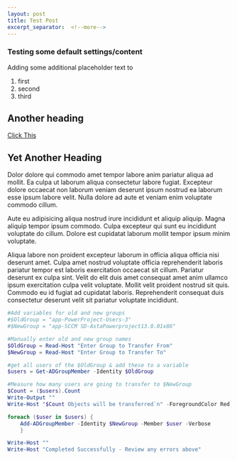 ```yaml
---
layout: post
title: Test Post
excerpt_separator:  <!--more-->
---
```


### Testing some default settings/content

Adding some additional placeholder text to

1. first
2. second
3. third

## Another heading

[Click This](https://millerb.co.uk)

## Yet Another Heading

Dolor dolore qui commodo amet tempor labore anim pariatur aliqua ad mollit. Ea culpa ut laborum aliqua consectetur labore fugiat. Excepteur dolore occaecat non laborum veniam deserunt ipsum nostrud ea laborum esse ipsum labore velit. Nulla dolore ad aute et veniam enim voluptate commodo cillum.

Aute eu adipisicing aliqua nostrud irure incididunt et aliquip aliquip. Magna aliquip tempor ipsum commodo. Culpa excepteur qui sunt eu incididunt voluptate do cillum. Dolore est cupidatat laborum mollit tempor ipsum minim voluptate.

Aliqua labore non proident excepteur laborum in officia aliqua officia nisi deserunt amet. Culpa amet nostrud voluptate officia reprehenderit laboris pariatur tempor est laboris exercitation occaecat sit cillum. Pariatur deserunt ex culpa sint. Velit do elit duis amet consequat amet anim ullamco ipsum exercitation culpa velit voluptate. Mollit velit proident nostrud sit quis. Commodo eu id fugiat ad cupidatat laboris. Reprehenderit consequat duis consectetur deserunt velit sit pariatur voluptate incididunt.

```powershell
#Add variables for old and new groups
#$OldGroup = "app-PowerProject-Users-3"
#$NewGroup = "app-SCCM SD-AstaPowerproject13.0.01x86"

#Manually enter old and new group names
$OldGroup = Read-Host "Enter Group to Transfer From"
$NewGroup = Read-Host "Enter Group to Transfer To"

#get all users of the $OldGroup & add these to a variable
$users = Get-ADGroupMember -Identity $OldGroup

#Measure how many users are going to transfer to $NewGroup
$Count = ($users).Count
Write-Output ""
Write-Host "$Count Objects will be transferred`n" -ForegroundColor Red

foreach ($user in $users) {
    Add-ADGroupMember -Identity $NewGroup -Member $user -Verbose
    }

Write-Host ""
Write-Host "Completed Successfully - Review any errors above"
```